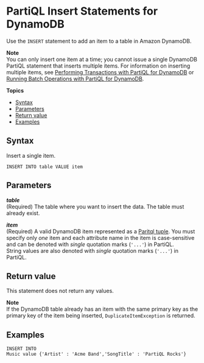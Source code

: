 # PartiQL Insert Statements for DynamoDB<a name="ql-reference.insert"></a>

Use the `INSERT` statement to add an item to a table in Amazon DynamoDB\.

**Note**  
You can only insert one item at a time; you cannot issue a single DynamoDB PartiQL statement that inserts multiple items\. For information on inserting multiple items, see [Performing Transactions with PartiQL for DynamoDB](ql-reference.multiplestatements.transactions.md) or [Running Batch Operations with PartiQL for DynamoDB](ql-reference.multiplestatements.batching.md)\.

**Topics**
+ [Syntax](#ql-reference.insert.syntax)
+ [Parameters](#ql-reference.insert.parameters)
+ [Return value](#ql-reference.insert.return)
+ [Examples](#ql-reference.insert.examples)

## Syntax<a name="ql-reference.insert.syntax"></a>

Insert a single item\.

```
INSERT INTO table VALUE item
```

## Parameters<a name="ql-reference.insert.parameters"></a>

***table***  
\(Required\) The table where you want to insert the data\. The table must already exist\. 

***item***  
\(Required\) A valid DynamoDB item represented as a [Paritql tuple](https://partiql.org/docs.html)\. You must specify only *one* item and each attribute name in the item is case\-sensitive and can be denoted with *single* quotation marks \(`'...'`\) in PartiQL\.  
String values are also denoted with *single* quotation marks \(`'...'`\) in PartiQL\.

## Return value<a name="ql-reference.insert.return"></a>

This statement does not return any values\.

**Note**  
If the DynamoDB table already has an item with the same primary key as the primary key of the item being inserted, `DuplicateItemException` is returned\.

## Examples<a name="ql-reference.insert.examples"></a>

```
INSERT INTO 
Music value {'Artist' : 'Acme Band','SongTitle' : 'PartiQL Rocks'}
```